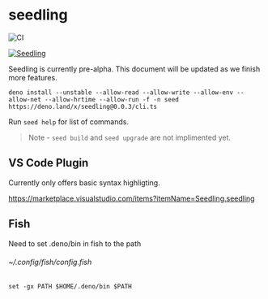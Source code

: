 # seedling

![CI](<https://github.com/use-seedling/seedling/workflows/CI%20(PULL%20REQUEST)/badge.svg>)

[![Seedling](https://img.shields.io/badge/available%20on-deno.land/x-orange.svg?style=for-the-badge&logo=deno&labelColor=black)](https://deno.land/x/seedling)

Seedling is currently pre-alpha. This document will be updated as we finish more features.

`deno install --unstable --allow-read --allow-write --allow-env --allow-net --allow-hrtime --allow-run -f -n seed https://deno.land/x/seedling@0.0.3/cli.ts`

Run `seed help` for list of commands.

> Note - `seed build` and `seed upgrade` are not implimented yet.

## VS Code Plugin

Currently only offers basic syntax highligting.

https://marketplace.visualstudio.com/items?itemName=Seedling.seedling

## Fish

Need to set .deno/bin in fish to the path

###### ~/.config/fish/config.fish

```
set -gx PATH $HOME/.deno/bin $PATH
```
